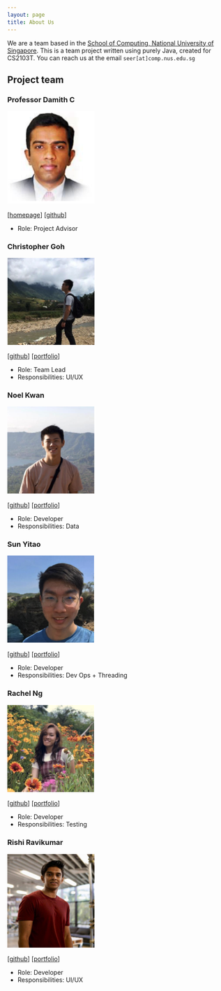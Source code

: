 ```yaml
---
layout: page
title: About Us
---
```


We are a team based in the [School of Computing, National University of Singapore](http://www.comp.nus.edu.sg).
This is a team project written using purely Java, created for CS2103T.
You can reach us at the email `seer[at]comp.nus.edu.sg`

## Project team

### Professor Damith C

<img src="images/damithc.png" width="200px">

[[homepage](http://www.comp.nus.edu.sg/~damithch)]
[[github](https://github.com/damithc)]

- Role: Project Advisor

### Christopher Goh

<img src="images/chrisgzf.png" width="200px">

[[github](http://github.com/chrisgzf)]
[[portfolio](team/chrisgzf.md)]

- Role: Team Lead
- Responsibilities: UI/UX

### Noel Kwan

<img src="images/kwannoel.png" width="200px">

[[github](http://github.com/kwannoel)] 
[[portfolio](team/kwannoel.md)]

- Role: Developer
- Responsibilities: Data

### Sun Yitao

<img src="images/sun-yitao.png" width="200px">

[[github](http://github.com/sun-yitao)]
[[portfolio](team/sun-yitao.md)]

- Role: Developer
- Responsibilities: Dev Ops + Threading

### Rachel Ng

<img src="images/rnmy.png" width="200px">

[[github](http://github.com/rnmy)]
[[portfolio](team/rnmy.md)]

- Role: Developer
- Responsibilities: Testing

### Rishi Ravikumar

<img src="images/rishi5154.png" width="200px">

[[github](http://github.com/rishi5154)]
[[portfolio](team/rishi5154.md)]

- Role: Developer
- Responsibilities: UI/UX

